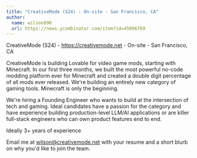 ```yaml
---
title: "CreativeMode (S24) : On-site - San Francisco, CA"
author:
  name: wilson090
  url: https://news.ycombinator.com/item?id=45096769
---
```

CreativeMode (S24) - <a href="https:&#x2F;&#x2F;creativemode.net">https:&#x2F;&#x2F;creativemode.net</a> - On-site - San Francisco, CA

CreativeMode is building Lovable for video game mods, starting with Minecraft. In our first three months, we built the most powerful no-code modding platform ever for Minecraft and created a double digit percentage of all mods ever released. We&#x27;re building an entirely new category of gaming tools. Minecraft is only the beginning.

We&#x27;re hiring a Founding Engineer who wants to build at the intersection of tech and gaming. Ideal candidates have a passion for the category and have experience building production-level LLM&#x2F;AI applications or are killer full-stack engineers who can own product features end to end.

Ideally 3+ years of experience

Email me at wilson@creativemode.net with your resume and a short blurb on why you&#x27;d like to join the team.
<JobApplication />
